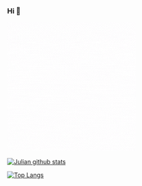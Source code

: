 ### Hi 👋
<img src ="https://github.com/julianramirezch/julianramirezch/raw/master/software_developer.gif" width="300px">

[![Julian github stats](https://github-readme-stats.vercel.app/api?username=julianramirezch&show_icons=true&theme=vision-friendly-dark)](https://github.com/julianramirezch/github-readme-stats)

[![Top Langs](https://github-readme-stats.vercel.app/api/top-langs/?username=julianramirezch&layout=compact)](https://github.com/julianramirezch/github-readme-stats)

<!--
**julianramirezch/julianramirezch** is a ✨ _special_ ✨ repository because its `README.md` (this file) appears on your GitHub profile.

Here are some ideas to get you started:

- 🔭 I’m currently working on ...
- 🌱 I’m currently learning ...
- 👯 I’m looking to collaborate on ...
- 🤔 I’m looking for help with ...
- 💬 Ask me about ...
- 📫 How to reach me: ...
- 😄 Pronouns: ...
- ⚡ Fun fact: ...
-->
